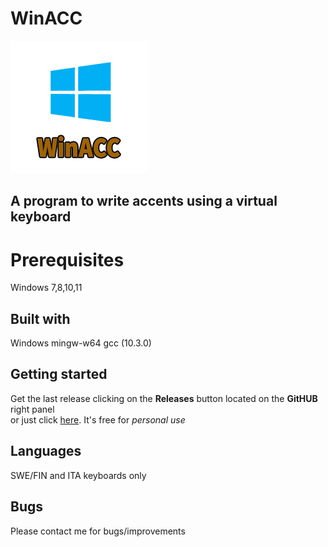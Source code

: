 # WinACC
![wacc.png](wacc.png)

## A program to write accents using a virtual keyboard

# Prerequisites
Windows 7,8,10,11<BR>

## Built with
Windows mingw-w64 gcc (10.3.0)<BR>
  
## Getting started
Get the last release clicking on the **Releases** button located on the **GitHUB** right panel<BR>
or just click [here](https://github.com/uomoukko/WinACC/releases/). It's free for *personal use*<BR>

## Languages
SWE/FIN and ITA keyboards only

## Bugs
Please contact me for bugs/improvements
